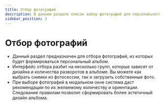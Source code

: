 ```yaml
---
title: Отбор фотографий
description: В данном разделе описан выбор фотографий для персонального альбома
sidebar_position: 3
---
```


# Отбор фотографий
* Данный раздел предназначен для отбора фотографий, из которых будет формироваться персональный альбом.
* Интерфейс отбора разбит на несколько групп, которые зависят от дизайна и количества разворотов в альбоме. Вы можете как выбрать снимки из фотосессии, так и загрузить собственные фото.
* При выборе фотографий в модальном окне система даст рекомендации по их желаемому количеству и ориентации. Следование правилам позволит сформировать более эстетичный дизайн альбома.

